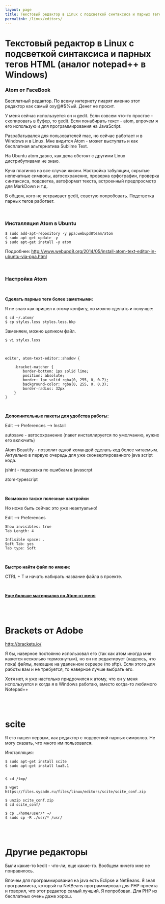 ```yaml
---
layout: page
title: Текстовый редактор в Linux с подсветкой синтаксиса и парных тегов HTML (аналог notepad++ в Windows)
permalink: /linux/editors/
---
```


# Текстовый редактор в Linux с подсветкой синтаксиса и парных тегов HTML (аналог notepad++ в Windows)

### Atom от FaceBook

Бесплатный редактор. По всему интернету пиарят именно этот редактор как самый оху@#$%ый. Денег не просит.

У меня сейчас используется он и gedit. Если совсем что-то простое - скопировать в буфер, то gedit. Если понабирать текст - atom, впрочем я его использую и для программирования на JavaScript.

Разрабатывался для пользователей mac, но сейчас работает и в Windows и в Linux. Мне видится Atom - может выступать и как бесплатная альтернатива Sublime Text.

На Ubuntu atom давно, как дела обстоят с другими Linux дистрибутивами не знаю.

Куча плагинов на все случаи жизни. Настройка табуляции, скрытые непечатные символы, автосохранение, проверка орфографии, проверка синтаксиса, подсветка, автоформат текста, встроенный предпросмотр для MarkDown и т.д.


В общем, кого не устраивает gedit, советую попробовать. Подстветка парных тегов работает.

<br/>

### Инсталляция Atom в Ubuntu

    $ sudo add-apt-repository -y ppa:webupd8team/atom
    $ sudo apt-get update -y
    $ sudo apt-get install -y atom

Подробнее:
http://www.webupd8.org/2014/05/install-atom-text-editor-in-ubuntu-via-ppa.html


<br/>

### Настройка Atom

<br/>

**Сделать парные теги более заметными:**

Я не знаю как пришел к этому конфигу, но можно сделать и получше:

    $ cd ~/.atom/
    $ cp styles.less styles.less.bkp

Заменяем, можно целиком файл.

    $ vi styles.less

<br/>

    editor, atom-text-editor::shadow {

        .bracket-matcher {
            border-bottom: 1px solid lime;
            position: absolute;
            border: 1px solid rgba(0, 255, 0, 0.7);
            background-color: rgba(0, 255, 0, 0.3);
            border-radius: 32px
        }
    }


<br/>

**Дополнительные пакеты для удобства работы:**


Edit --> Preferences --> Install

autosave - автосохранение (пакет инсталлируется по умолчанию, нужно его включить)

Atom Beautify - позволит одной командой сделать код более читаемым. Актуально в первую очередь для уже сконвертированного java script кода.

jshint - подсказка по ошибкам в javascrpt  

atom-typescript

<br/>

**Возможно также полезные настройки**

Но ноже быть сейчас это уже неактуально!

Edit --> Preferences

    Show invisibles: true
    Tab Length: 4

    Infisible space: .
    Soft Tab: yes
    Tab type: Soft


<br/>

**Быстро найти файл по имени:**

CTRL + T и начать набирать название файла в проекте.


<br/>

<a href="//jsdev.org/env/atom/install-atom-on-ubuntu-14-04/"><strong>Еще больше материалов по Atom от меня</strong></a>


<br/><br/>

# Brackets от Adobe

http://brackets.io/


Я бы, наверное постоянно использовал его (так как атом иногда мне кажется несколько тормознутым), но он не редактирует (надеюсь, что пока) файлы, лежащие на удаленном сервере (по sftp). Если этого для работы вам и не требуется, то наверное лучше выбрать его.

Хотя нет, я уже настолько придрочился к атому, что он у меня используется и когда я в Windows работаю, вместо когда-то любимого Notepad++


<br/><br/>

# scite

Я его нашел первым, как редактор с подсветкой парных символов. Не могу сказать, что много им пользовался.

Инсталляция:

    $ sudo apt-get install scite
    $ sudo apt-get install lua5.1


    $ cd /tmp/

    $ wget https://files.sysadm.ru/files/linux/editors/scite/scite_conf.zip

    $ unzip scite_conf.zip
    $ cd scite_conf/

    $ cp ./home/user/* ~/
    $ sudo cp -R ./usr/* /usr/


<br/><br/>

# Другие редакторы

Были какие-то kedit - что-ли, еще какие-то. Вообщем ничего мне не понравилось.

Впочем для программирования на java есть Eclipse и NetBeans.
Я знал программиста, который на NetBeans программировал для PHP проекта и говорил, что этот редактор самый лучший. Я попробовал. Для PHP из бесплатных очень даже хорош.
